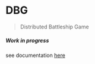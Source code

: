 # DBG
>Distributed Battleship Game

##### Work in progress

see documentation [here](documentation.md)

